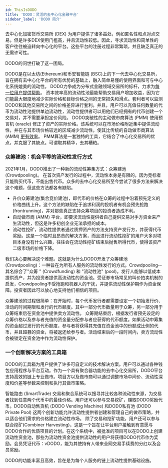 ```yaml
---
id: ThisIsDODO
title: 'DODO：灵活的去中心化金融平台' 
sidebar_label: 'DODO 简介'
---
```


去中心化加密货币交易所 (DEX) 为用户提供了诸多益处，例如匿名性和点对点交易。但是许多DEX使用门槛高，并且流动性较低。因此，寻求流动性和简单性的客户往往被迫转向中心化的平台。这些平台的注册过程非常繁琐，并且缺乏真正的无需许可性。

DODO的问世打破了这一困局。

DODO是在以太坊(Ethereum)和币安智能链 (BSC)上的下一代去中心化交易所，旨在拥有去中心化平台的所有优势的基础上，融入简单易懂的使用界面和可与中心化系统媲美的流动性。
DODO力争成为分布式金融领域交易所的标杆，力求为[每一位用户提供帮助](https://dodoex.github.io/docs/docs/whitepaper/)。
资本效率高的流动性池最能帮助交易用户增加收益，因为它们能最大限度地减少实际价格和目标价格之间的无常损失和滑点。套利者可以监测DODO和其他交易所之间的价格差异进行套利。并且，用户可以充值任何数量的代币为流动性池提供单边流动性，流动性提供者可以用他们已经拥有的代币创建一个交易对，并不需要承担定价风险。
DODO突破性的主动做市商算法 (PMM) 使用预言机 (oracle) 修正了资产的实际价格。该系统可以在市场价格附近集中提供流动性，并在与其市场价格较远的区域减少流动性，使其比传统的自动做市商算法 (AMM) [更有效率](https://www.bsc.news/post/dodo-project-review-a-cunning-edge-on-chain-liquidity-provider)。
PMM算法是一套独特的工具，它结合了中心化交易所的优点，并克服了其缺点。可谓取其精华，去其糟粕。

### 众筹建池：机会平等的流动性发行方式

2021年1月，DODO推出了一种新的流动性筹集方式：众筹建池 (Crowdpooling)。
在首次资产发行的过程中，流动性本身是有限的，因为竞标者只能购买代币，不能出售代币。众多的去中心化交易所至今尝试了很多方法来解决这个难题，但这些方法都各有缺陷。 
- 升价众筹建池(集合竞价建池)，即代币的价格在众筹的过程中沿着预先定义的价格曲线上升。这个方法的缺陷在于追求利润的投机者有机会预先抢跑 (frontrunning)，并对那些真正支持众筹项目的投资者造成不利。
- 自动做市商 (AMM) 平台，即要求流动性提供者自己提供交易对手方资金来产生流动性，但这是许多初创企业无法承担的成本。 
- 流动性挖矿，流动性提供者通过质押资产的方法支持资产发行方，并获得代币奖励。这是一个临时且昂贵的解决方案，而且进行流动性挖矿的用户大多对项目本身没有什么兴趣，往往会在流动性挖矿结束后抛售所得代币，使得该资产二级市场的价格下降。

我们决心要解决这个难题。这就是为什么DODO开发了众筹建池 (Crowdpooling)：一种旨在为所有人服务的流动性发行的方式。Crowdpooling--其名综合了"众筹 " (Crowdfunding) 和 "流动性池"  (pool)。发行人能够以低成本提供资产，并为投资者提供高流动性的资金池。受证券市场常见的叫价拍卖机制的启发，Crowdpooling不受抢跑和机器人的干扰，并提供流动性保护期作为资金保障。投资者因此可以放心地支持他们相信的项目。

众筹建池的过程很简单：在开始时，每个代币发行者都需要设定一个初始发行价、活动的时间期限和发行的代币额度。其中一部分代币数量用于众筹，另一部分用于众筹结束后在资金池中提供卖方流动性。
众筹期结束后，根据发行者预先设定的众筹价格以及参与者充值的资金量分配参与者应获得的代币额度。如果活动中筹集的资金超过发行的代币额度，参与者将获得其充值在资金池中的份额成比例的代币，并且超募的资金，将被返还给参与者。活动结束后的一段时间内，卖方流动性会被锁定在资金池中作为流动性保护。

### 一个创新解决方案的工具箱

DODO的工具箱为用户提供了许多可自定义的技术解决方案。用户可以通过各种钱包应用程序与平台互动。作为一个具有聚合器功能的去中心化交易所，DODO平台支持高效的链上专业做市。项目方以及做市商可以通过调整市场中间价、流动性深度和价差等参数来控制和执行其做市策略。

智能路由 (SmartTrade) 交易和聚合系统可以搜寻并比较各种流动性来源，为交易者找到任意两个代币中的最佳价格。用户还可以参与交易挖矿，赚取DODO奖励代币。DODO自动售货机 (DODO Vending Machine) 和DODO私有池 (DODO Private Pool) 这两个创新功能允许流动性提供者创建和管理自己的做市策略，并以适合他们需求的价格建立流动性市场。
除了交易和挖矿功能，用户还可以参与联合挖矿(Combiner Harvesting)，这是一个旨在让平台用户接触到有意愿与DODO合作的优质项目的计划。在这个系统中，被批准的项目可以在DODO上创建流动性资金池，那些为流动性资金池提供流动性的用户将获得DODO代币作为奖励。会员凭证代币：vDODO，能为其使持有人带来全网交易手续费的分红以及会员奖励。

DODO的功能丰富且高效，旨在是为每个人服务的链上流动性提供基础设施。



